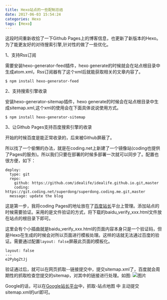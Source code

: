 ```yaml
---
title: Hexo站点的一些配制总结
date: 2017-06-03 15:54:24
categories: Hexo
tags: [Hexo]
---
```

这段时间重新收拾了一下Github Pages上的博客信息，也更新了新版本的Hexo。
为了能更友好的对待搜索引擎,针对性的做了一些优化。

1、支持Rss订阅

需要安装hexo-generator-feed插件，hexo generate的时候就会在站点根目录中生成atom.xml，Rss订阅器有了这个xml后就能获取相关的文章内容了。
```
$ npm install hexo-generator-feed
```
2、支持搜索引擎收录

安装hexo-generator-sitemap插件，hexo generate的时候会在站点根目录中生成sitemap.xml,这个xml的使用会在下面具体说说使用方式。
```
$ npm install hexo-generator-sitemap
```
<!--more-->
3、让Github Pages支持百度搜索引擎的收录

开始的时候百度是能正常收录的，后来被Github屏蔽了。

所以找了一个偷懒的办法，就是在coding.net上新建了一个镜像站(coding也提供了Pages的服务)。所以我们只要在部署的时候多部署一次就可以同步了。配置也很方便，如下：
```
deploy:
  type: git
  repo:
    github: https://github.com/idealife/idealife.github.io.git,master
    coding: https://git.coding.net/superdong/superdong.coding.me.git,master
  message: update the blog
```

这是第一步，我将coding Pages的地址放在了[百度站长](http://zhanzhang.baidu.com/)平台上管理。添加站点的时候需要验证。采用的是文件验证的方式，将下载的baidu_verify_xxx.html文件放在站点的根目录下即可。

这里会有个小插曲就是baidu_verify_xxx.html的页面内容本身只是一个验证码，但是Hexo在生成的时候会对所以页面进行模板处理。这样的话就无法通过百度的验证。需要通过配置`layout: false`屏蔽此页面的模板化。
```
layout: false
---
e2PybgZtJj
```

验证通过后，就可以在网页抓取--链接提交中，提交sitemap.xml了，百度就会周期性的抓取检查您提交的sitemap，对其中的链接进行处理。如图:
![图片](/img/201706/1-1.png)

Google的话，可以在[Google站长平台](https://www.google.com/webmasters)中，抓取-站点地图 中 主动提交sitemap.xml的url即可。

